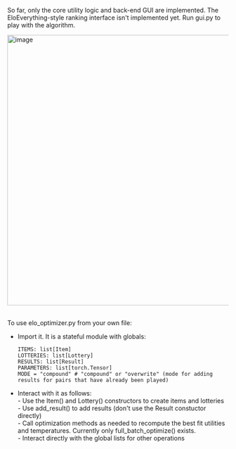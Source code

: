 So far, only the core utility logic and back-end GUI are implemented. The EloEverything-style ranking interface isn't implemented yet.
Run gui.py to play with the algorithm.

<img width="615" alt="image" src="https://github.com/VH-abc/Utility-everything/assets/76539808/10227d68-aa1c-4e70-b6c8-3f7c0b827d2f">
<br><br>

To use elo_optimizer.py from your own file:
- Import it. It is a stateful module with globals:

      ITEMS: list[Item]  
      LOTTERIES: list[Lottery]  
      RESULTS: list[Result]  
      PARAMETERS: list[torch.Tensor]  
      MODE = "compound" # "compound" or "overwrite" (mode for adding results for pairs that have already been played)  
- Interact with it as follows:  
      - Use the Item() and Lottery() constructors to create items and lotteries  
      - Use add_result() to add results (don't use the Result constuctor directly)  
      - Call optimization methods as needed to recompute the best fit utilities and temperatures. Currently only full_batch_optimize() exists.  
      - Interact directly with the global lists for other operations  
